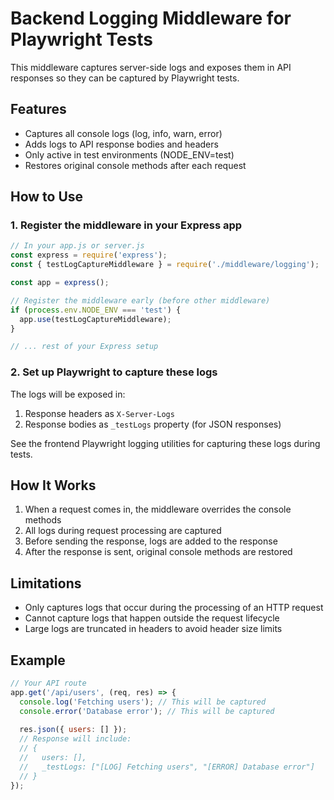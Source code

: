 # Backend Logging Middleware for Playwright Tests

This middleware captures server-side logs and exposes them in API responses so they can be captured by Playwright tests.

## Features

- Captures all console logs (log, info, warn, error)
- Adds logs to API response bodies and headers
- Only active in test environments (NODE_ENV=test)
- Restores original console methods after each request

## How to Use

### 1. Register the middleware in your Express app

```javascript
// In your app.js or server.js
const express = require('express');
const { testLogCaptureMiddleware } = require('./middleware/logging');

const app = express();

// Register the middleware early (before other middleware)
if (process.env.NODE_ENV === 'test') {
  app.use(testLogCaptureMiddleware);
}

// ... rest of your Express setup
```

### 2. Set up Playwright to capture these logs

The logs will be exposed in:

1. Response headers as `X-Server-Logs`
2. Response bodies as `_testLogs` property (for JSON responses)

See the frontend Playwright logging utilities for capturing these logs during tests.

## How It Works

1. When a request comes in, the middleware overrides the console methods
2. All logs during request processing are captured
3. Before sending the response, logs are added to the response
4. After the response is sent, original console methods are restored

## Limitations

- Only captures logs that occur during the processing of an HTTP request
- Cannot capture logs that happen outside the request lifecycle
- Large logs are truncated in headers to avoid header size limits

## Example

```javascript
// Your API route
app.get('/api/users', (req, res) => {
  console.log('Fetching users'); // This will be captured
  console.error('Database error'); // This will be captured
  
  res.json({ users: [] }); 
  // Response will include:
  // { 
  //   users: [],
  //   _testLogs: ["[LOG] Fetching users", "[ERROR] Database error"]
  // }
});
``` 